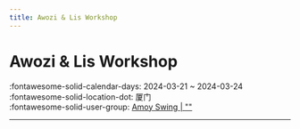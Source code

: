 ```yaml
---
title: Awozi & Lis Workshop
---
```


# Awozi & Lis Workshop 

:fontawesome-solid-calendar-days: 2024-03-21 ~ 2024-03-24  
:fontawesome-solid-location-dot: 厦门  
:fontawesome-solid-user-group: [Amoy Swing | ""](https://swing.kids/zh_CN/amoy-swing)  

---
